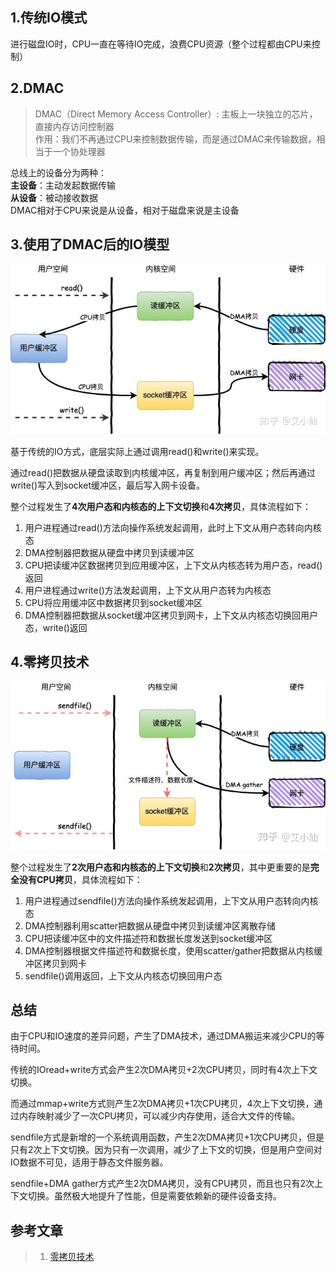 ## 1.传统IO模式
进行磁盘IO时，CPU一直在等待IO完成，浪费CPU资源（整个过程都由CPU来控制）

## 2.DMAC
>DMAC（Direct Memory Access Controller）: 主板上一块独立的芯片，直接内存访问控制器 <br>
>作用：我们不再通过CPU来控制数据传输，而是通过DMAC来传输数据，相当于一个协处理器

总线上的设备分为两种：<br>
**主设备**：主动发起数据传输 <br>
**从设备**：被动接收数据 <br>
DMAC相对于CPU来说是从设备，相对于磁盘来说是主设备

## 3.使用了DMAC后的IO模型
![](./images/four_copy.jpeg)

基于传统的IO方式，底层实际上通过调用read()和write()来实现。<br>

通过read()把数据从硬盘读取到内核缓冲区，再复制到用户缓冲区；然后再通过write()写入到socket缓冲区，最后写入网卡设备。


整个过程发生了**4次用户态和内核态的上下文切换**和**4次拷贝**，具体流程如下：

1. 用户进程通过read()方法向操作系统发起调用，此时上下文从用户态转向内核态
2. DMA控制器把数据从硬盘中拷贝到读缓冲区
3. CPU把读缓冲区数据拷贝到应用缓冲区，上下文从内核态转为用户态，read()返回
4. 用户进程通过write()方法发起调用，上下文从用户态转为内核态
5. CPU将应用缓冲区中数据拷贝到socket缓冲区
6. DMA控制器把数据从socket缓冲区拷贝到网卡，上下文从内核态切换回用户态，write()返回

## 4.零拷贝技术
![](./images/zero_copy.jpeg)

整个过程发生了**2次用户态和内核态的上下文切换**和**2次拷贝**，其中更重要的是**完全没有CPU拷贝**，具体流程如下：

1. 用户进程通过sendfile()方法向操作系统发起调用，上下文从用户态转向内核态
2. DMA控制器利用scatter把数据从硬盘中拷贝到读缓冲区离散存储
3. CPU把读缓冲区中的文件描述符和数据长度发送到socket缓冲区
4. DMA控制器根据文件描述符和数据长度，使用scatter/gather把数据从内核缓冲区拷贝到网卡
5. sendfile()调用返回，上下文从内核态切换回用户态

## 总结
由于CPU和IO速度的差异问题，产生了DMA技术，通过DMA搬运来减少CPU的等待时间。

传统的IOread+write方式会产生2次DMA拷贝+2次CPU拷贝，同时有4次上下文切换。

而通过mmap+write方式则产生2次DMA拷贝+1次CPU拷贝，4次上下文切换，通过内存映射减少了一次CPU拷贝，可以减少内存使用，适合大文件的传输。

sendfile方式是新增的一个系统调用函数，产生2次DMA拷贝+1次CPU拷贝，但是只有2次上下文切换。因为只有一次调用，减少了上下文的切换，但是用户空间对IO数据不可见，适用于静态文件服务器。

sendfile+DMA gather方式产生2次DMA拷贝，没有CPU拷贝，而且也只有2次上下文切换。虽然极大地提升了性能，但是需要依赖新的硬件设备支持。

## 参考文章
> 1. [零拷贝技术](https://zhuanlan.zhihu.com/p/357820303)
